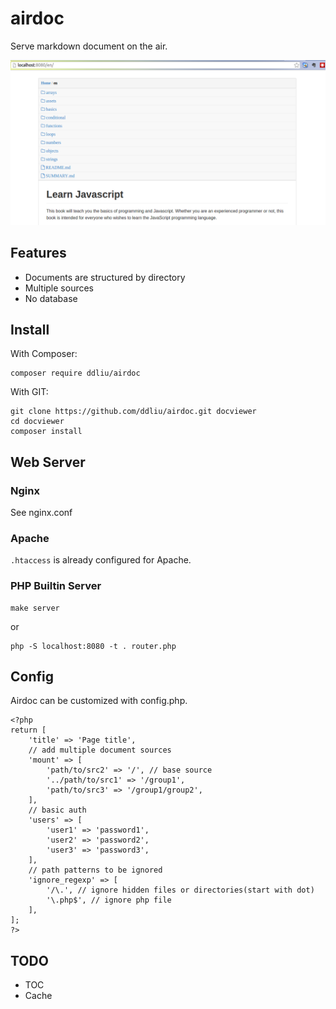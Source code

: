 # airdoc

Serve markdown document on the air.

![Screenshot](screenshot.png)

## Features

- Documents are structured by directory
- Multiple sources
- No database

## Install

With Composer:

```
composer require ddliu/airdoc
```

With GIT:

```
git clone https://github.com/ddliu/airdoc.git docviewer
cd docviewer
composer install
```

## Web Server

### Nginx

See nginx.conf

### Apache

`.htaccess` is already configured for Apache.

### PHP Builtin Server

```
make server
```
or

```
php -S localhost:8080 -t . router.php
```

## Config

Airdoc can be customized with config.php.

```
<?php
return [
    'title' => 'Page title',
    // add multiple document sources
    'mount' => [
        'path/to/src2' => '/', // base source
        '../path/to/src1' => '/group1',
        'path/to/src3' => '/group1/group2',
    ],
    // basic auth
    'users' => [
        'user1' => 'password1',
        'user2' => 'password2',
        'user3' => 'password3',
    ],
    // path patterns to be ignored
    'ignore_regexp' => [
        '/\.', // ignore hidden files or directories(start with dot)
        '\.php$', // ignore php file
    ],
];
?>
```

## TODO

- TOC
- Cache